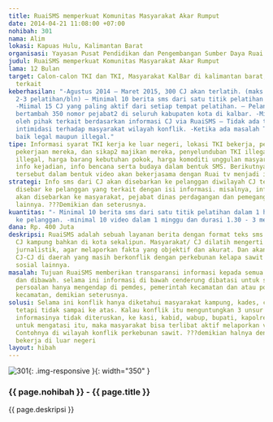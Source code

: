 ```yaml
---
title: RuaiSMS memperkuat Komunitas Masyarakat Akar Rumput
date: 2014-04-21 11:08:00 +07:00
nohibah: 301
nama: Alim
lokasi: Kapuas Hulu, Kalimantan Barat
organisasi: Yayasan Pusat Pendidikan dan Pengembangan Sumber Daya Ruai
judul: RuaiSMS memperkuat Komunitas Masyarakat Akar Rumput
lama: 12 Bulan
target: Calon-calon TKI dan TKI, Masyarakat KalBar di kalimantan barat, serta pejabat
  terkait
keberhasilan: "-Agustus 2014 – Maret 2015, 300 CJ akan terlatih. (maks 30 CJ per pertemuan.
  2-3 pelatihan/bln) – Minimal 10 berita sms dari satu titik pelatihan dalam 1 hari.
  -Miimal 15 CJ yang paling aktif dari setiap tempat pelatihan. – Pelanggan RuaiSMS
  bertambah 350 nomor pejabat2 di seluruh kabupaten kota di kalbar. -Minimal 50% ditindaklanjuti
  oleh pihak terkait berdasarkan informasi CJ via RuaiSMS – Tidak ada tekanan dan
  intimidasi terhadap masyarakat wilayah konflik. -Ketika ada masalah TKI segera tersampai,
  baik legal maupun illegal."
tipe: Informasi syarat TKI kerja ke luar negeri, lokasi TKI bekerja, perkembangan
  pekerjaan mereka, dan sikap2 majikan mereka, penyelunduban TKI illegal, barang2
  illegal, harga barang kebutuhan pokok, harga komoditi unggulan masyarakat stempat,
  info kejadian, info bencana serta budaya dalam bentuk SMS. Berikutnya informasi
  tersebut dalam bentuk video akan bekerjasama dengan Ruai tv menjadi info berita.
strategi: Info sms dari CJ akan disebarkan ke pelanggan diwilayah CJ tersebut, dan
  disebar ke pelanggan yang terkait dengan isi informasi. misalnya, info harga barang
  akan disebarkan ke masyarakat, pejabat dinas perdagangan dan pemegang kebijakan
  lainnya. ???Demikian dan seterusnya.
kuantitas: "- Minimal 10 berita sms dari satu titik pelatihan dalam 1 hari dan dikirim
  ke pelanggan. -minimal 10 video dalam 1 minggu dan durasi 1.30 - 3 menit per berita."
dana: Rp. 400 Juta
deskripsi: RuaiSMS adalah sebuah layanan berita dengan format teks sms dari masyarakat/
  CJ kampung bahkan di kota sekalipun. Masyarakat/ CJ dilatih mengerti dasar-dasar
  jurnalistik, agar melaporkan fakta yang objektif dan akurat. Dan akan melatih kembali
  CJ-CJ di daerah yang masih berkonflik dengan perkebunan kelapa sawit dan masalah
  sosial lainnya.
masalah: Tujuan RuaiSMS memberikan transparansi informasi kepada semua unsur di atas
  dan dibawah. selama ini informasi di bawah cenderung dibatasi untuk sampai ke atas.
  persoalan hanya mengendap di pemdes, pemerintah kecamatan dan atau polsek sektor
  kecamatan, demikian seterusnya.
solusi: Selama ini konflik hanya diketahui masyarakat kampung, kades, camat, kapolsek,
  tetapi tidak sampai ke atas. Kalau konflik itu menguntungkan 3 unsur di atas, maka
  informasinya tidak diteruskan, ke kasi, kabid, wabup, bupati, kapolres dan kapolda.
  untuk mengatasi itu, maka masyarakat bisa terlibat aktif melaporkan via RuaiSMS.
  Contohnya di wilayah konflik perkebunan sawit. ???demikian halnya dengan TKI yang
  bekerja di luar negeri
layout: hibah
---
```


![301](/static/img/hibahcms/301.png){: .img-responsive }{: width="350" }

### {{ page.nohibah }} - {{ page.title }}

{{ page.deskripsi }}
